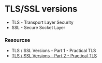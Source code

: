 # TLS/SSL versions

* TLS - Transport Layer Security
* SSL - Secure Socket Layer

### Resourcse
* TLS / SSL Versions - Part 1 - Practical TLS
* [TLS / SSL Versions - Part 2 - Practical TLS](https://youtu.be/fk0-UqwVNqY)
